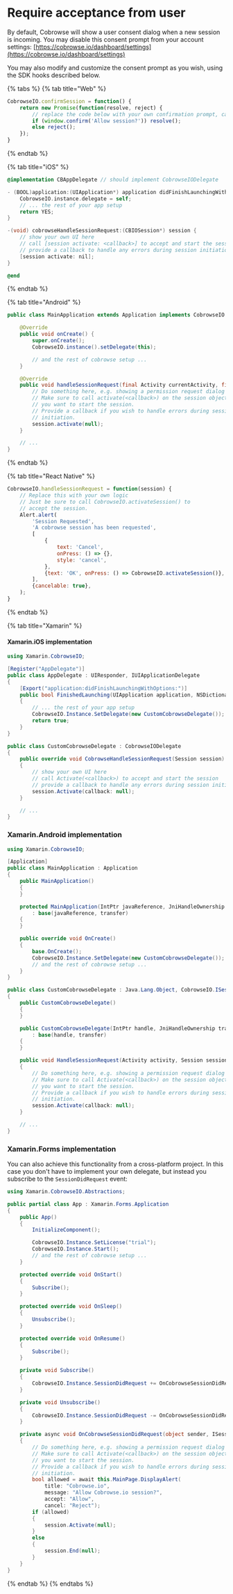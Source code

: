 # Require acceptance from user

By default, Cobrowse will show a user consent dialog when a new session is incoming. You may disable this consent prompt from your account settings: [https://cobrowse.io/dashboard/settings](https://cobrowse.io/dashboard/settings)

You may also modify and customize the consent prompt as you wish, using the SDK hooks described below.

{% tabs %}
{% tab title="Web" %}
```javascript
CobrowseIO.confirmSession = function() {
    return new Promise(function(resolve, reject) {
        // replace the code below with your own confirmation prompt, calling resolve or reject as a appropriate
        if (window.confirm('Allow session?')) resolve();
        else reject();
    });
}
```
{% endtab %}

{% tab title="iOS" %}
```objectivec
@implementation CBAppDelegate // should implement CobrowseIODelegate

- (BOOL)application:(UIApplication*) application didFinishLaunchingWithOptions:(NSDictionary*) launchOptions {
    CobrowseIO.instance.delegate = self;
    // ... the rest of your app setup
    return YES;
}

-(void) cobrowseHandleSessionRequest:(CBIOSession*) session {
    // show your own UI here
    // call [session activate: <callback>] to accept and start the session
    // provide a callback to handle any errors during session initiation
    [session activate: nil];
}

@end
```
{% endtab %}

{% tab title="Android" %}
```java
public class MainApplication extends Application implements CobrowseIO.SessionRequestDelegate {

    @Override
    public void onCreate() {
        super.onCreate();
        CobrowseIO.instance().setDelegate(this);

        // and the rest of cobrowse setup ...
    }

    @Override
    public void handleSessionRequest(final Activity currentActivity, final Session session) {
        // Do something here, e.g. showing a permission request dialog
        // Make sure to call activate(<callback>) on the session object if
        // you want to start the session.
        // Provide a callback if you wish to handle errors during session
        // initiation.
        session.activate(null);
    }

    // ...
}
```
{% endtab %}

{% tab title="React Native" %}
```javascript
CobrowseIO.handleSessionRequest = function(session) {
    // Replace this with your own logic
    // Just be sure to call CobrowseIO.activateSession() to
    // accept the session.
    Alert.alert(
        'Session Requested',
        'A cobrowse session has been requested',
        [
            {
                text: 'Cancel',
                onPress: () => {},
                style: 'cancel',
            },
            {text: 'OK', onPress: () => CobrowseIO.activateSession()},
        ],
        {cancelable: true},
    );
}
```
{% endtab %}

{% tab title="Xamarin" %}
#### Xamarin.iOS implementation

```csharp
using Xamarin.CobrowseIO;

[Register("AppDelegate")]
public class AppDelegate : UIResponder, IUIApplicationDelegate
{
    [Export("application:didFinishLaunchingWithOptions:")]
    public bool FinishedLaunching(UIApplication application, NSDictionary launchOptions)
    {
        // ... the rest of your app setup
        CobrowseIO.Instance.SetDelegate(new CustomCobrowseDelegate());
        return true;
    }
}

public class CustomCobrowseDelegate : CobrowseIODelegate
{
    public override void CobrowseHandleSessionRequest(Session session)
    {
        // show your own UI here
        // call Activate(<callback>) to accept and start the session
        // provide a callback to handle any errors during session initiation
        session.Activate(callback: null);
    }

    // ...
}
```

### Xamarin.Android implementation

```csharp
using Xamarin.CobrowseIO;

[Application]
public class MainApplication : Application
{
    public MainApplication()
    {
    }

    protected MainApplication(IntPtr javaReference, JniHandleOwnership transfer)
        : base(javaReference, transfer)
    {
    }

    public override void OnCreate()
    {
        base.OnCreate();
        CobrowseIO.Instance.SetDelegate(new CustomCobrowseDelegate());
        // and the rest of cobrowse setup ...
    }
}

public class CustomCobrowseDelegate : Java.Lang.Object, CobrowseIO.ISessionRequestDelegate
{
    public CustomCobrowseDelegate()
    {
    }

    public CustomCobrowseDelegate(IntPtr handle, JniHandleOwnership transfer)
        : base(handle, transfer)
    {
    }

    public void HandleSessionRequest(Activity activity, Session session)
    {
        // Do something here, e.g. showing a permission request dialog
        // Make sure to call Activate(<callback>) on the session object if
        // you want to start the session.
        // Provide a callback if you wish to handle errors during session
        // initiation.
        session.Activate(callback: null);
    }

    // ...
}
```

### Xamarin.Forms implementation

You can also achieve this functionality from a cross-platform project. In this case you don't have to implement your own delegate, but instead you subscribe to the `SessionDidRequest` event:

```csharp
using Xamarin.CobrowseIO.Abstractions;

public partial class App : Xamarin.Forms.Application
{
    public App()
    {
        InitializeComponent();

        CobrowseIO.Instance.SetLicense("trial");
        CobrowseIO.Instance.Start();
        // and the rest of cobrowse setup ...
    }

    protected override void OnStart()
    {
        Subscribe();
    }

    protected override void OnSleep()
    {
        Unsubscribe();
    }

    protected override void OnResume()
    {
        Subscribe();
    }

    private void Subscribe()
    {
        CobrowseIO.Instance.SessionDidRequest += OnCobrowseSessionDidRequest;
    }

    private void Unsubscribe()
    {
        CobrowseIO.Instance.SessionDidRequest -= OnCobrowseSessionDidRequest;
    }

    private async void OnCobrowseSessionDidRequest(object sender, ISession session)
    {
        // Do something here, e.g. showing a permission request dialog
        // Make sure to call Activate(<callback>) on the session object if
        // you want to start the session.
        // Provide a callback if you wish to handle errors during session
        // initiation.
        bool allowed = await this.MainPage.DisplayAlert(
            title: "Cobrowse.io",
            message: "Allow Cobrowse.io session?",
            accept: "Allow",
            cancel: "Reject");
        if (allowed)
        {
            session.Activate(null);
        }
        else
        {
            session.End(null);
        }
    }
}
```
{% endtab %}
{% endtabs %}

